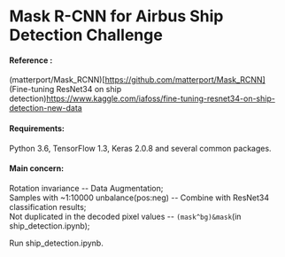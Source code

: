 # Mask R-CNN for Airbus Ship Detection Challenge  

#### Reference :  
(matterport/Mask_RCNN)[https://github.com/matterport/Mask_RCNN]  
(Fine-tuning ResNet34 on ship detection)https://www.kaggle.com/iafoss/fine-tuning-resnet34-on-ship-detection-new-data  
  
#### Requirements:   
Python 3.6, TensorFlow 1.3, Keras 2.0.8 and several common packages.   
  
#### Main concern:   
Rotation invariance                         -- Data Augmentation;  
Samples with ~1:10000 unbalance(pos:neg)    -- Combine with ResNet34 classification results;  
Not duplicated in the decoded pixel values  -- ```(mask^bg)&mask```(in ship_detection.ipynb);

Run ship_detection.ipynb.
